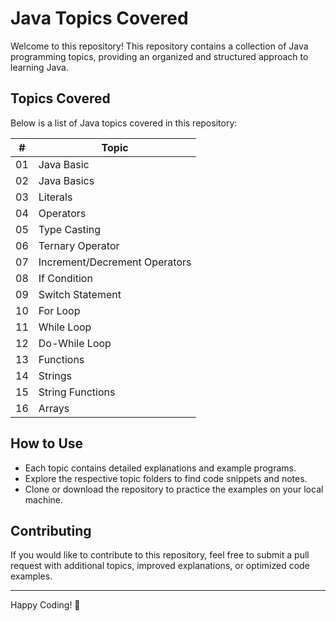 # Java Topics Covered

Welcome to this repository! This repository contains a collection of Java programming topics, providing an organized and structured approach to learning Java.

## Topics Covered

Below is a list of Java topics covered in this repository:

| #  | Topic                                      |
|----|-------------------------------------------|
| 01 | Java Basic                               |
| 02 | Java Basics                              |
| 03 | Literals                                 |
| 04 | Operators                                |
| 05 | Type Casting                             |
| 06 | Ternary Operator                         |
| 07 | Increment/Decrement Operators            |
| 08 | If Condition                             |
| 09 | Switch Statement                         |
| 10 | For Loop                                 |
| 11 | While Loop                               |
| 12 | Do-While Loop                            |
| 13 | Functions                                |
| 14 | Strings                                  |
| 15 | String Functions                         |
| 16 | Arrays                                   |


## How to Use
- Each topic contains detailed explanations and example programs.
- Explore the respective topic folders to find code snippets and notes.
- Clone or download the repository to practice the examples on your local machine.

## Contributing
If you would like to contribute to this repository, feel free to submit a pull request with additional topics, improved explanations, or optimized code examples.

---

Happy Coding! 🚀


